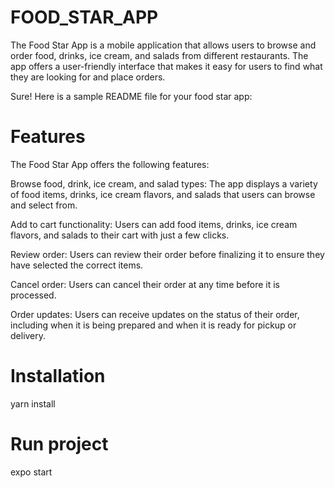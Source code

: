 # FOOD_STAR_APP
The Food Star App is a mobile application that allows users to browse and order food, drinks, ice cream, and salads from different restaurants. The app offers a user-friendly interface that makes it easy for users to find what they are looking for and place orders.

Sure! Here is a sample README file for your food star app:

# Features
The Food Star App offers the following features:

Browse food, drink, ice cream, and salad types: The app displays a variety of food items, drinks, ice cream flavors, and salads that users can browse and select from.

Add to cart functionality: Users can add food items, drinks, ice cream flavors, and salads to their cart with just a few clicks.

Review order: Users can review their order before finalizing it to ensure they have selected the correct items.

Cancel order: Users can cancel their order at any time before it is processed.

Order updates: Users can receive updates on the status of their order, including when it is being prepared and when it is ready for pickup or delivery.


# Installation
   yarn install 
 # Run project
 expo start
